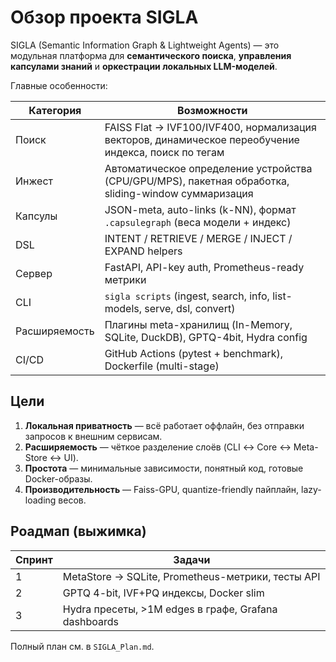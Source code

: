 # Обзор проекта SIGLA

SIGLA (Semantic Information Graph & Lightweight Agents) — это модульная платформа для **семантического поиска**, **управления капсулами знаний** и **оркестрации локальных LLM-моделей**.

Главные особенности:

| Категория         | Возможности |
|-------------------|-------------|
| Поиск             | FAISS Flat → IVF100/IVF400, нормализация векторов, динамическое переобучение индекса, поиск по тегам |
| Инжест            | Автоматическое определение устройства (CPU/GPU/MPS), пакетная обработка, sliding-window суммаризация |
| Капсулы           | JSON-meta, auto-links (k-NN), формат `.capsulegraph` (веса модели + индекс) |
| DSL               | INTENT / RETRIEVE / MERGE / INJECT / EXPAND helpers |
| Сервер            | FastAPI, API-key auth, Prometheus-ready метрики |
| CLI               | `sigla scripts` (ingest, search, info, list-models, serve, dsl, convert) |
| Расширяемость     | Плагины meta-хранилищ (In-Memory, SQLite, DuckDB), GPTQ-4bit, Hydra config |
| CI/CD             | GitHub Actions (pytest + benchmark), Dockerfile (multi-stage) |

## Цели

1. **Локальная приватность** — всё работает оффлайн, без отправки запросов к внешним сервисам.
2. **Расширяемость** — чёткое разделение слоёв (CLI ↔ Core ↔ Meta-Store ↔ UI).
3. **Простота** — минимальные зависимости, понятный код, готовые Docker-образы.
4. **Производительность** — Faiss-GPU, quantize-friendly пайплайн, lazy-loading весов.

## Роадмап (выжимка)

| Спринт | Задачи |
|--------|--------|
| 1      | MetaStore → SQLite, Prometheus-метрики, тесты API |
| 2      | GPTQ 4-bit, IVF+PQ индексы, Docker slim |
| 3      | Hydra пресеты, >1M edges в графе, Grafana dashboards |

Полный план см. в `SIGLA_Plan.md`. 